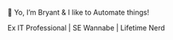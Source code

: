 👋 Yo, I’m Bryant & I like to Automate things!

Ex IT Professional | SE Wannabe | Lifetime Nerd

<!---
awfullyavg/awfullyavg is a ✨ special ✨ repository because its `README.md` (this file) appears on your GitHub profile.
You can click the Preview link to take a look at your changes.
--->
